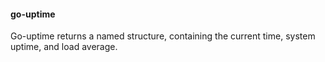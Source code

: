 #### go-uptime

Go-uptime returns a named structure, containing the current time, system uptime, and load average.